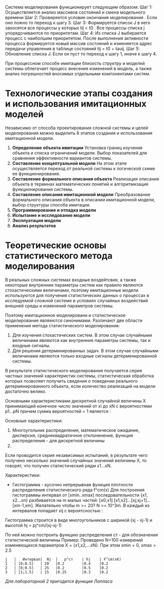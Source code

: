 Система моделирования функционирует следующим образом: 
Шаг 1: Осуществляется анализ массивов состояний и смена модельного времени 
Шаг 2: Проверяется условие окончания моделирования . Если оно ложно то переход к шагу 3. 
Шаг 3: Формируется список J в него заносятся все процессы у которых tij < t0 . Все процессы списка j упорядочиваются по приоритетам. 
Шаг 4: Из списка J выбирается процесс с наиболшим приоритетом. После выполнения активности процесса формируется новый массив состояний и изменяется адрес передачи управления в таблице состояний tij = t0 + tauij. 
Шаг 5: Обновление списка J. Если он пуст то переход к шагу 1, иначе к шагу 4. 

При процессном способе имитации близость структру и моделей системы облегачает процесс внесения изменений в модель, а также анализ погрешностей вносимых отдельными компонентами систем. 

# Технологические этапы создания и использования имитационных моделей

Независимо от способа проектирования сложной системы и целей моделирования можно выделить 8 этапов создания и использования имитационной модели. 
1. __Определение объекта имитации__ Установка границ изучения объекта и списка ограничений модели. Выбор показателей для сравнения эффективности вариантов системы. 
2. __Составление концептуальной модели__ На этом этапе осуществляется переход от реальной системы к логической схеме ее функционирования. 
3. __Составление формального описания объекта__ Реализация описания объекта в терминах математических понятий и алгоритмизация функционирования системы. 
4. __Составление описания имитационной модели__ Преобразование формального описания объекта в описании имитационной модели, выбор структуры способа имитации. 
5. __Программирование и отладка модели__ 
6. __Испытание и исследование модели__ 
7. __Эксплуатация модели__
8. __Анализ результатов__

# Теоретические основы статистического метода моделирования

В реальных сложных системах входные воздейтсвия, а также некоторые внутренние параметры систем как правило являются стохастическими величинами, поэтому имитационные модели используются для получения статистических данных о процессах в исследуемой сложной системе в условиях случайных воздействий внешней среды и изменений параметров системы. 

Поэтому имитационное моделировани и статистическое моделирование являеются синонимами. Различают две области применения метода статистического моделирования:
1. Для изучения стохастических систем. В этом случае случайными величинами являются как внутренние параметры системы, так и входные сигналы. 
2. Для решения детерминированных задач. В этом случае случайными величинами являются только входные сигналы детерменированной системы. 

В результате статистического моделирования получается серия частных значений характеристик системы, статистическая обработка которых позволяет получить сведения о поведении реального детерменированного объекта, если количество реализаций на модели достаточно велико. 

Основными характеристиками дискретной случайной величины X принимающей конечное число значений от xi до xN с вероятностями p1...pN причем сумма вероятностей = 1 является :

Основные характеристики: 
1. Многоугольник распределения, математическое ожидание, дисперсия, среднеквадратичное отклоненение, функция распределения - для дискретной величины
2. 

Если проводится серия независимых испытаний, в результате чего получено несколько значений случайных значений величины X, то говорят, что получен статистический рядм x1...xN. 

Характеристики:
- Гистограмма - кусочно непрерывная функция плотности распределения статистического ряда f^cm(x)
Для построения гистограммы интервал от [xmin..xmax] последовательности {x1, x2...xn} разбивается на m малых частей: 
[x0;x1] [x1;x2]...[xj;xj+1]...[xm-1,xm].
Желательно чтобы m >= 20? N >= 10^3m. В каждый из интервалов попадает xij с вероятсностью : 

Гистограмма строится в виде многоугольников с шириной  (xj - xj-1) и высотой hj = pj^cm/(xj-xj-1)

По ней можно построить функцию распределения
 ст - для обозначения статистической величины
Пример: 
Проведено N=100 измерений изменяющихся параметров X = {x1,x2,...xN}. При этом xmin = 0, xmax = 2.5

    j   |   Интервал|  Nj  |   p^ст    | hj    | F^cm(xK)
    1   | [0;0.5]   | 20   |0.2        |0.4    |0.2
    2   | [0;0.5]   | 25   |0.2        |0.5    |0.2
    3   | [1;1.5]   | 15   |0.25       |0.3    |0.2

_Для лабораторной 2 пригодится функция Лапласа_

